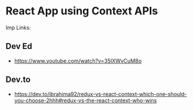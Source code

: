 # React App using Context APIs

Imp Links:
## Dev Ed 
- https://www.youtube.com/watch?v=35lXWvCuM8o 
## Dev.to 
- https://dev.to/ibrahima92/redux-vs-react-context-which-one-should-you-choose-2hhh#redux-vs-the-react-context-who-wins
